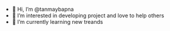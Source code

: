 - 👋 Hi, I’m @tanmaybapna
- 👀 I’m interested in developing project and love to help others
- 🌱 I’m currently learning new treands

<!---
tanmaybapna/tanmaybapna is a ✨ special ✨ repository because its `README.md` (this file) appears on your GitHub profile.
You can click the Preview link to take a look at your changes.
--->

